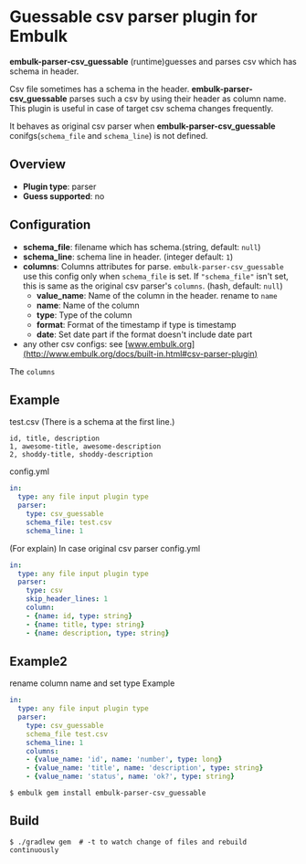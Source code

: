# Guessable csv parser plugin for Embulk
**embulk-parser-csv_guessable** (runtime)guesses and parses csv which has schema in header.

Csv file sometimes has a schema in the header.
**embulk-parser-csv_guessable** parses such a csv by using their header as column name.
This plugin is useful in case of target csv schema changes frequently.

It behaves as original csv parser when **embulk-parser-csv_guessable** conifgs(`schema_file` and `schema_line`) is not defined.

## Overview

* **Plugin type**: parser
* **Guess supported**: no

## Configuration

- **schema_file**: filename which has schema.(string, default: `null`)
- **schema_line**: schema line in header. (integer default: `1`)
- **columns**: Columns attributes for parse. `embulk-parser-csv_guessable` use this config only when `schema_file` is set. If `"schema_file"` isn't set, this is same as the original csv parser's `columns`. (hash, default: `null`)
    - **value_name**: Name of the column in the header. rename to `name`
    - **name**: Name of the column
    - **type**: Type of the column
    - **format**: Format of the timestamp if type is timestamp
    - **date**: Set date part if the format doesn't include date part
- any other csv configs: see [www.embulk.org](http://www.embulk.org/docs/built-in.html#csv-parser-plugin)

The `columns` 

## Example
test.csv (There is a schema at the first line.)

```csv
id, title, description
1, awesome-title, awesome-description
2, shoddy-title, shoddy-description
```

config.yml

```yaml
in:
  type: any file input plugin type
  parser:
    type: csv_guessable
    schema_file: test.csv
    schema_line: 1
```

(For explain)
In case original csv parser 
config.yml
```yaml
in:
  type: any file input plugin type
  parser:
    type: csv
    skip_header_lines: 1
    column:
    - {name: id, type: string}
    - {name: title, type: string}
    - {name: description, type: string}
```

## Example2
rename column name and set type Example

```yaml
in:
  type: any file input plugin type
  parser:
    type: csv_guessable
    schema_file test.csv
    schema_line: 1
    columns:
    - {value_name: 'id', name: 'number', type: long}
    - {value_name: 'title', name: 'description', type: string}
    - {value_name: 'status', name: 'ok?', type: string}
```

<!--
(If guess supported) you don't have to write `parser:` section in the configuration file. After writing `in:` section, you can let embulk guess `parser:` section using this command:
-->

```
$ embulk gem install embulk-parser-csv_guessable
```
<!--
$ embulk guess -g csv_guessable config.yml -o guessed.yml
-->

## Build

```
$ ./gradlew gem  # -t to watch change of files and rebuild continuously
```
